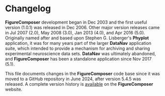 # Changelog

**FigureComposer** development began in Dec 2003 and the first useful version (1.0.1) was released in Dec 2006.
Other major version releases came in Jul 2007 (2.0), May 2008 (3.0), Jan 2013 (4.0), and Apr 2016 (5.0). Originally 
named after and based upon Stephen G. Lisberger's **Phyplot** application, it was for many years part of the larger
**DataNav** application suite, which intended to provide a mechanism for archiving and sharing experimental 
neuroscience data sets. **DataNav** was ultimately abandoned, and **FigureComposer** has been a standalone application 
since Nov 2017 (5.1).

This file documents changes in the **FigureComposer** code base since it was moved to a GitHub repository in June 
2024, after version 5.4.5 was released. A complete version history is 
[available](https://sites.google.com/a/srscicomp.com/figure-composer/version-history) on the **FigureComposer** website.